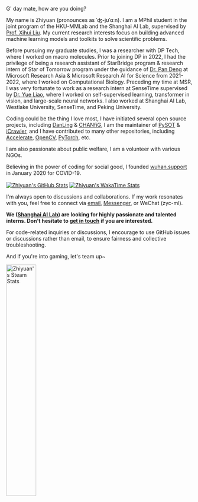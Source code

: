 G' day mate, how are you doing?

My name is Zhiyuan (pronounces as ˈʤ-jʊˈɑːn).
I am a MPhil student in the joint program of the HKU-MMLab and the Shanghai AI Lab, supervised by [Prof. Xihui Liu](https://xh-liu.github.io).
My current research interests focus on building advanced machine learning models and toolkits to solve scientific problems.

Before pursuing my graduate studies, I was a researcher with DP Tech, where I worked on macro molecules.
Prior to joining DP in 2022, I had the privilege of being a research assistant of StarBridge program & research intern of Star of Tomorrow program under the guidance of [Dr. Pan Deng](https://www.microsoft.com/en-us/research/people/paden/) at Microsoft Research Asia & Microsoft Research AI for Science from 2021-2022, where I worked on Computational Biology.
Preceding my time at MSR, I was very fortunate to work as a research intern at SenseTime supervised by [Dr. Yue Liao](https://liaoyue.net/), where I worked on self-supervised learning, transformer in vision, and large-scale neural networks.
I also worked at Shanghai AI Lab, Westlake University, SenseTime, and Peking University.

Coding could be the thing I love most, I have initiated several open source projects, including [DanLing](https://github.com/ZhiyuanChen/DanLing) & [CHANfiG](https://github.com/ZhiyuanChen/CHANfiG), I am the maintainer of [PySOT](https://github.com/STVIR/PySOT) & [iCrawler](https://github.com/hellock/icrawler), and I have contributed to many other repositories, including [Accelerate](https://github.com/huggingface/accelerate), [OpenCV](https://github.com/opencv/opencv), [PyTorch](https://github.com/pytorch/pytorch), etc.

I am also passionate about public welfare, I am a volunteer with various NGOs.

Believing in the power of coding for social good, I founded [wuhan.support](https://github.com/wuhan-support) in January 2020 for COVID-19.

<a href="https://github.com/ZhiyuanChen"><img align="center" alt="Zhiyuan's GitHub Stats" src="https://github-readme-stats.vercel.app/api?username=ZhiyuanChen&custom_title=Zhiyuan's GitHub Stats&show_icons=true&count_private=true&theme=panda"/></a>
<a href="https://github.com/ZhiyuanChent"><img align="center" alt="Zhiyuan's WakaTime Stats" src="https://github-readme-stats.vercel.app/api/wakatime?username=@ZhiyuanChen&custom_title=Zhiyuan's WakaTime Stats&layout=compact&time_range=last_year&theme=panda&langs_count=10"/></a>

I'm always open to discussions and collaborations.
If my work resonates with you, feel free to connect via [email](mailto:this@zyc.ai), [Messenger](https://m.me/zyc.fb), or WeChat (zyc-ml).

**We ([Shanghai AI Lab](https://www.shlab.org.cn)) are looking for highly passionate and talented interns. Don't hesitate to [get in touch](mailto:chenzhiyuan@pjlab.org.cn) if you are interested.**

For code-related inquiries or discussions, I encourage to use GitHub issues or discussions rather than email, to ensure fairness and collective troubleshooting.

And if you're into gaming, let's team up~

<a href="https://github.com/ZhiyuanChen"><img align="center" width=40% alt="Zhiyuan's Steam Stats" src="https://steam-stat.vercel.app/api?profileName=zyc-ai"/></a>
